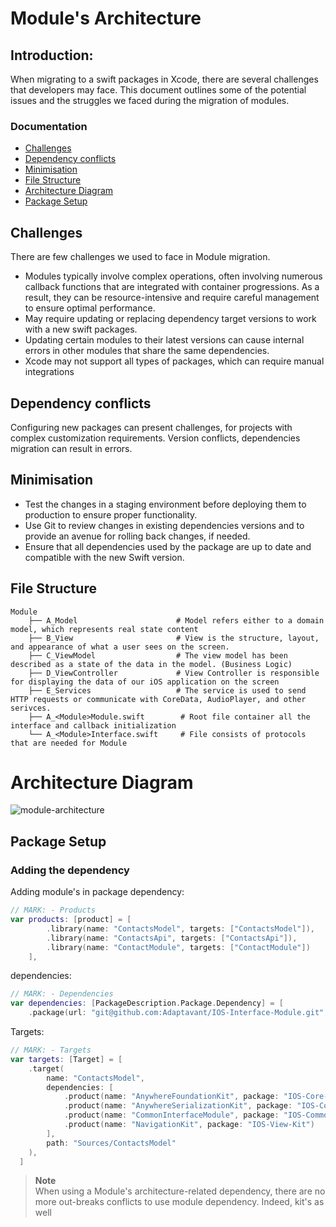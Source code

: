 # Module's Architecture 
## Introduction: 
  
   When migrating to a swift packages in Xcode, there are several challenges that developers may face. This document outlines some of the potential issues and the struggles we faced during the migration of modules.
   
### Documentation

- [Challenges](#Challenges)
- [Dependency conflicts](#Dependency-conflicts)
- [Minimisation](#Minimisation)
- [File Structure](#File-Structure)
- [Architecture Diagram](#Architecture-Diagram)
- [Package Setup](#Package-Setup)


## Challenges

There are few challenges we used to face in Module migration. 
   - Modules typically involve complex operations, often involving numerous callback functions that are integrated with container progressions.      As a result, they can be resource-intensive and require careful management to ensure optimal performance.
   - May require updating or replacing dependency target versions to work with a new swift packages.
   - Updating certain modules to their latest versions can cause internal errors in other modules that share the same dependencies.
   - Xcode may not support all types of packages, which can require manual integrations 
        
## Dependency conflicts

 Configuring new packages can present challenges, for projects with complex customization requirements. Version conflicts, dependencies           migration can result in errors.
 
## Minimisation 

   - Test the changes in a staging environment before deploying them to production to ensure proper functionality.
   - Use Git to review changes in existing dependencies versions and to provide an avenue for rolling back changes, if needed.
   - Ensure that all dependencies used by the package are up to date and compatible with the new Swift version.
   
## File Structure
```
Module
    ├── A_Model                      # Model refers either to a domain model, which represents real state content
    ├── B_View                       # View is the structure, layout, and appearance of what a user sees on the screen.
    ├── C_ViewModel                  # The view model has been described as a state of the data in the model. (Business Logic)
    ├── D_ViewController             # View Controller is responsible for displaying the data of our iOS application on the screen
    ├── E_Services                   # The service is used to send HTTP requests or communicate with CoreData, AudioPlayer, and other serivces.
    ├── A_<Module>Module.swift        # Root file container all the interface and callback initialization
    └── A_<Module>Interface.swift     # File consists of protocols that are needed for Module
```
# Architecture Diagram

![module-architecture](https://user-images.githubusercontent.com/11072850/209356532-bed36e86-1e21-47cd-812c-90fe1f1e72bb.png)

## Package Setup

### Adding the dependency

Adding module's in package dependency:
``` swift
// MARK: - Products 
var products: [product] = [
        .library(name: "ContactsModel", targets: ["ContactsModel"]),
        .library(name: "ContactsApi", targets: ["ContactsApi"]),
        .library(name: "ContactModule", targets: ["ContactModule"])
    ],
```
dependencies:
``` swift 
// MARK: - Dependencies
var dependencies: [PackageDescription.Package.Dependency] = [
    .package(url: "git@github.com:Adaptavant/IOS-Interface-Module.git", .upToNextMinor(from: .init(0, 0, 97))),
```
Targets:
``` swift 
// MARK: - Targets
var targets: [Target] = [
    .target(
        name: "ContactsModel",
        dependencies: [
            .product(name: "AnywhereFoundationKit", package: "IOS-Core-Kit"),
            .product(name: "AnywhereSerializationKit", package: "IOS-Core-Kit"),
            .product(name: "CommonInterfaceModule", package: "IOS-Common-Interface"),
            .product(name: "NavigationKit", package: "IOS-View-Kit")
        ],
        path: "Sources/ContactsModel"
    ),
  ]
```
> **Note**\
When using a Module's architecture-related dependency, there are no more out-breaks conflicts to use module dependency. Indeed, kit's as well
